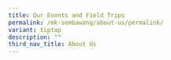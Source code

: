 ```yaml
---
title: Our Events and Field Trips
permalink: /mk-sembawang/about-us/permalink/
variant: tiptap
description: ""
third_nav_title: About Us
---
```

<p></p>